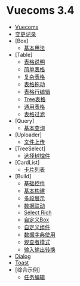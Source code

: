 Vuecoms 3.4
=============

* [Vuecoms](../README.md)
* [变更记录](changelog.md)
* [Box]
  * [基本用法](box1.md)
* [Table]
  * [表格说明](table0.md)
  * [简单表格](table1.md)
  * [复杂表格](table2.md)
  * [表格拖动](table3.md)
  * [表格行编辑](table4.md)
  * [Tree表格](table5.md)
  * [通用表格](table6.md)
  * [表格过滤](table7.md)
* [Query]
   * [基本查询](query1.md)
* [Uploader]
   * [文件上传](uploader.md)
* [TreeSelect]
  * [选择树控件](treeselect.md)
* [CardList]
  * [卡片列表](cardlist.md)
* [Build]
  * [基础控件](fields.md)
  * [基本构建](build1.md)
  * [多段展示](build2.md)
  * [数据联动](build3.md)
  * [Select Rich](build4.md)
  * [自定义Box](build5.md)
  * [自定义组件](build6.md)
  * [数据字典使用](build7.md)
  * [观查者模式](build8.md)
  * [输入输出转换](build9.md)
* [Dialog](dialog.md)
* [Toast](toast.md)
* [综合示例]
  * [任务编辑](research_edit.md)

